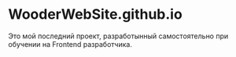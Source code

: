 # WooderWebSite.github.io
Это мой последний проект, разработынный самостоятельно при обучении на Frontend разработчика.
